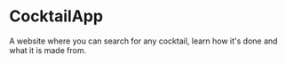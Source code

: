 # CocktailApp
 A website where you can search for any cocktail, learn how it's done and what it is made from.
